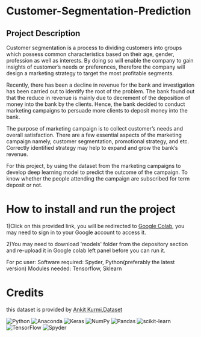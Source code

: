 # Customer-Segmentation-Prediction


## Project Description
Customer segmentation is a process to dividing customers into groups which possess common characteristics based on their age, gender, profession as well as interests. By doing so will enable the company to gain insights of customer’s needs or preferences, therefore the company will design a marketing strategy to target the most profitable segments.

Recently, there has been a decline in revenue for the bank and investigation has been carried out to identify the root of the problem. The bank found out that the reduce in revenue is mainly due to decrement of the deposition of money into the bank by the clients. Hence, the bank decided to conduct marketing campaigns to persuade more clients to deposit money into the bank.

The purpose of marketing campaign is to collect customer’s needs and overall satisfaction. There are a few essential aspects of the marketing campaign namely, customer segmentation, promotional strategy, and etc. Correctly identified strategy may help to expand and grow the bank’s revenue.

For this project, by using the dataset from the marketing campaigns to develop deep learning model to predict the outcome of the campaign. To know whether the people attending the campaign are subscribed for term deposit or not.

# How to install and run the project
1)Click on this provided link, you will be redirected to [Google Colab](https://colab.research.google.com/drive/18Vys8af6hDNj5ZrSJLih3xLi3OnoW342?usp=sharing),
you may need to sign in to your Google account to access it.

2)You may need to download 'models' folder from the depository section and re-upload it in Google colab left panel before you can run it.

For pc user: 
Software required: Spyder, Python(preferably the latest version) 
Modules needed: Tensorflow, Sklearn

# Credits
this dataset is provided by [Ankit Kurmi](https://github.com/Ankit152),[Dataset](https://raw.githubusercontent.com/Ankit152/IMDB-sentiment-analysis/master/IMDB-Dataset.csv)

![Python](https://img.shields.io/badge/python-3670A0?style=for-the-badge&logo=python&logoColor=ffdd54)
 ![Anaconda](https://img.shields.io/badge/Anaconda-%2344A833.svg?style=for-the-badge&logo=anaconda&logoColor=white)
 ![Keras](https://img.shields.io/badge/Keras-%23D00000.svg?style=for-the-badge&logo=Keras&logoColor=white)
 ![NumPy](https://img.shields.io/badge/numpy-%23013243.svg?style=for-the-badge&logo=numpy&logoColor=white)
 ![Pandas](https://img.shields.io/badge/pandas-%23150458.svg?style=for-the-badge&logo=pandas&logoColor=white)
 ![scikit-learn](https://img.shields.io/badge/scikit--learn-%23F7931E.svg?style=for-the-badge&logo=scikit-learn&logoColor=white)
 ![TensorFlow](https://img.shields.io/badge/TensorFlow-%23FF6F00.svg?style=for-the-badge&logo=TensorFlow&logoColor=white)
![Spyder](https://img.shields.io/badge/Spyder-838485?style=for-the-badge&logo=spyder%20ide&logoColor=maroon)
